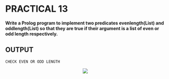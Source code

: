 # PRACTICAL 13
**Write a Prolog program to implement two predicates evenlength(List) and oddlength(List) so that they are true if their argument is a list of even or odd length respectively.**

## OUTPUT

`CHECK EVEN OR ODD LENGTH`
<p align="center">
<img src="https://user-images.githubusercontent.com/68191677/235093334-1c14f712-5c2d-45b0-a23c-99dbbc5693b3.png"  />
</p>